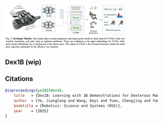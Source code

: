 <img src="./fig3.png" width="400px"></img>

## Dex1B (wip)

## Citations

```bibtex
@inproceedings{ye2025dex1b,
    title   = {Dex1B: Learning with 1B Demonstrations for Dexterous Manipulation},
    author  = {Ye, Jianglong and Wang, Keyi and Yuan, Chengjing and Yang, Ruihan and Li, Yiquan and Zhu, Jiyue and Qin, Yuzhe and Zou, Xueyan and Wang, Xiaolong},
    booktitle = {Robotics: Science and Systems (RSS)},
    year    = {2025}
}
```
